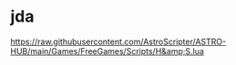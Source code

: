 # jda
https://raw.githubusercontent.com/AstroScripter/ASTRO-HUB/main/Games/FreeGames/Scripts/H&amp;S.lua
